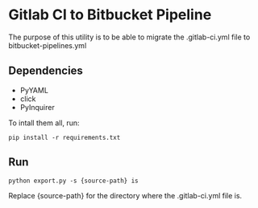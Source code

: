 # Gitlab CI to Bitbucket Pipeline

The purpose of this utility is to be able to migrate the .gitlab-ci.yml file to bitbucket-pipelines.yml

## Dependencies

- PyYAML
- click
- PyInquirer

To intall them all, run:

`pip install -r requirements.txt`

## Run

`python export.py -s {source-path} is`

Replace {source-path} for the directory where the .gitlab-ci.yml file is.
